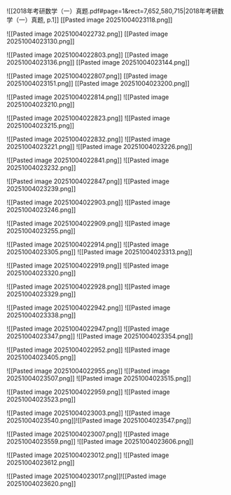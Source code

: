 ![[2018年考研数学（一）真题.pdf#page=1&rect=7,652,580,715|2018年考研数学（一）真题, p.1]]
[[Pasted image 20251004023118.png]]







![[Pasted image 20251004022732.png]]
[[Pasted image 20251004023130.png]]






![[Pasted image 20251004022803.png]]
[[Pasted image 20251004023136.png]]
[[Pasted image 20251004023144.png]]






![[Pasted image 20251004022807.png]]
[[Pasted image 20251004023151.png]]
[[Pasted image 20251004023200.png]]



![[Pasted image 20251004022814.png]]
![[Pasted image 20251004023210.png]]


![[Pasted image 20251004022823.png]]
![[Pasted image 20251004023215.png]]


![[Pasted image 20251004022832.png]]
![[Pasted image 20251004023221.png]]
![[Pasted image 20251004023226.png]]

![[Pasted image 20251004022841.png]]
![[Pasted image 20251004023232.png]]


![[Pasted image 20251004022847.png]]
![[Pasted image 20251004023239.png]]


![[Pasted image 20251004022903.png]]
![[Pasted image 20251004023246.png]]


![[Pasted image 20251004022909.png]]
![[Pasted image 20251004023255.png]]


![[Pasted image 20251004022914.png]]
![[Pasted image 20251004023305.png]]
![[Pasted image 20251004023313.png]]

![[Pasted image 20251004022919.png]]
![[Pasted image 20251004023320.png]]


![[Pasted image 20251004022928.png]]
![[Pasted image 20251004023329.png]]


![[Pasted image 20251004022942.png]]
![[Pasted image 20251004023338.png]]


![[Pasted image 20251004022947.png]]
![[Pasted image 20251004023347.png]]
![[Pasted image 20251004023354.png]]

![[Pasted image 20251004022952.png]]
![[Pasted image 20251004023405.png]]


![[Pasted image 20251004022955.png]]
![[Pasted image 20251004023507.png]]
![[Pasted image 20251004023515.png]]

![[Pasted image 20251004022959.png]]
![[Pasted image 20251004023523.png]]


![[Pasted image 20251004023003.png]]
![[Pasted image 20251004023540.png]]![[Pasted image 20251004023547.png]]


![[Pasted image 20251004023007.png]]
![[Pasted image 20251004023559.png]]
![[Pasted image 20251004023606.png]]

![[Pasted image 20251004023012.png]]
![[Pasted image 20251004023612.png]]


![[Pasted image 20251004023017.png]]![[Pasted image 20251004023620.png]]